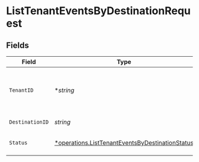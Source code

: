 # ListTenantEventsByDestinationRequest


## Fields

| Field                                                                                                             | Type                                                                                                              | Required                                                                                                          | Description                                                                                                       |
| ----------------------------------------------------------------------------------------------------------------- | ----------------------------------------------------------------------------------------------------------------- | ----------------------------------------------------------------------------------------------------------------- | ----------------------------------------------------------------------------------------------------------------- |
| `TenantID`                                                                                                        | **string*                                                                                                         | :heavy_minus_sign:                                                                                                | The ID of the tenant. Required when using AdminApiKey authentication.                                             |
| `DestinationID`                                                                                                   | *string*                                                                                                          | :heavy_check_mark:                                                                                                | The ID of the destination.                                                                                        |
| `Status`                                                                                                          | [*operations.ListTenantEventsByDestinationStatus](../../models/operations/listtenanteventsbydestinationstatus.md) | :heavy_minus_sign:                                                                                                | Filter events by delivery status.                                                                                 |